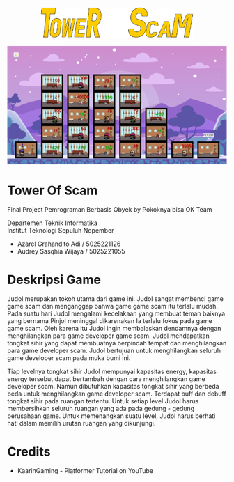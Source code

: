 <p align="center">
<img src="/res/Logov3.png" width=350>
  <br>
  <br>
<img src="/res/Gameplay.png" width=800>
</p>

# Tower Of Scam
Final Project Pemrograman Berbasis Obyek 
by Pokoknya bisa OK Team

Departemen Teknik Informatika
<br>Institut Teknologi Sepuluh Nopember

- Azarel Grahandito Adi / 5025221126
- Audrey Sasqhia Wijaya / 5025221055

# Deskripsi Game

Judol merupakan tokoh utama dari game ini. Judol sangat membenci game game scam dan menganggap bahwa game game scam itu terlalu mudah. Pada suatu hari Judol mengalami kecelakaan yang membuat teman baiknya yang bernama Pinjol meninggal dikarenakan Ia terlalu fokus pada game game scam. Oleh karena itu Judol ingin membalaskan dendamnya dengan menghilangkan para game developer game scam. Judol mendapatkan tongkat sihir yang dapat membuatnya berpindah tempat dan menghilangkan para game developer scam. Judol bertujuan untuk menghilangkan seluruh game developer scam pada muka bumi ini. 

Tiap levelnya tongkat sihir Judol mempunyai kapasitas energy, kapasitas energy tersebut dapat bertambah dengan cara menghilangkan game developer scam. Namun dibutuhkan kapasitas tongkat sihir yang berbeda beda untuk menghilangkan game developer scam. Terdapat buff dan debuff tongkat sihir pada ruangan tertentu. Untuk setiap level Judol harus membersihkan seluruh ruangan yang ada pada gedung - gedung perusahaan game. Untuk memenangkan suatu level, Judol harus berhati hati dalam memilih urutan ruangan yang dikunjungi.

# Credits

- KaarinGaming - Platformer Tutorial on YouTube
